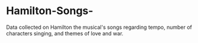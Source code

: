 # Hamilton-Songs-
Data collected on Hamilton the musical's songs regarding tempo, number of characters singing, and themes of love and war.
